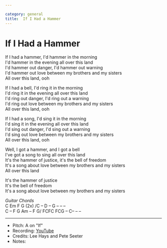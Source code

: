 ```yaml
---

category: general
title:  If I Had a Hammer
---
```



# If I Had a Hammer

If I had a hammer, I'd hammer in the morning  
I'd hammer in the evening all over this land  
I'd hammer out danger, I'd hammer out warning  
I'd hammer out love between my brothers and my sisters  
All over this land, ooh  
  
  
If I had a bell, I'd ring it in the morning  
I'd ring it in the evening all over this land  
I'd ring out danger, I'd ring out a warning  
I'd ring out love between my brothers and my sisters  
All over this land, ooh  
  
  
If I had a song, I'd sing it in the morning  
I'd sing it in the evening all over this land  
I'd sing out danger, I'd sing out a warning  
I'd sing out love between my brothers and my sisters  
All over this land, ooh  
  
  
Well, I got a hammer, and I got a bell  
I've got a song to sing all over this land  
It's the hammer of justice, it's the bell of freedom  
It's a song about love between my brothers and my sisters  
All over this land  
  
It's the hammer of justice  
It's the bell of freedom  
It's a song about love between my brothers and my sisters

_Guitar Chords_  
C Em F G (2x) /C – D – G – – –   
C – F G Am –  F G/ FCFC FCG – C– – – 


---
* Pitch: A on "If"
* Recording: [YouTube](https://www.youtube.com/watch?v=XxWTDcP9Y5E)
* Credits: Lee Hays and Pete Seeter
* Notes: 
